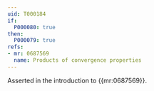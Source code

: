 ```yaml
---
uid: T000184
if:
  P000080: true
then:
  P000079: true
refs:
- mr: 0687569
  name: Products of convergence properties
---
```


Asserted in the introduction to {{mr:0687569}}.
